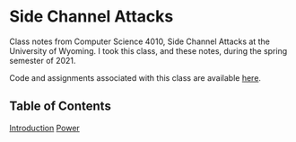 Side Channel Attacks
=====

Class notes from Computer Science 4010, Side Channel Attacks at the University of Wyoming. I took this class, and these notes, during the spring semester of 2021.

Code and assignments associated with this class are available [here](https://github.com/andey-robins/school/tree/master/cosc4010).

Table of Contents
-----
[Introduction](http://andey-robins.github.io/webnotes/mdwiki#!./sca/introduction.md)
[Power](http://andey-robins.github.io/webnotes/mdwiki#!./sca/power.md)
